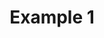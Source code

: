 ---
title: Example 1
type: pages
page: resources
translations:
  afrikaans: ''
  spanish: ''
  xhosa: ''
  northern_sotho: ''
  portuguese: ''
  southern_sotho: ''
  tswana: ''
  zulu: ''
---